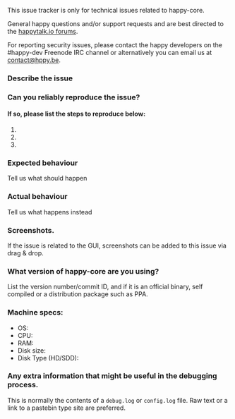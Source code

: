 <!--- Remove sections that do not apply -->

This issue tracker is only for technical issues related to happy-core.

General happy questions and/or support requests and are best directed to the [happytalk.io forums](https://happytalk.io/).

For reporting security issues, please contact the happy developers on the #happy-dev Freenode IRC channel or alternatively you can email us at contact@hppy.be.

### Describe the issue

### Can you reliably reproduce the issue?
#### If so, please list the steps to reproduce below:
1.
2.
3.

### Expected behaviour
Tell us what should happen

### Actual behaviour
Tell us what happens instead

### Screenshots.
If the issue is related to the GUI, screenshots can be added to this issue via drag & drop.

### What version of happy-core are you using?
List the version number/commit ID, and if it is an official binary, self compiled or a distribution package such as PPA.

### Machine specs:
- OS:
- CPU:
- RAM:
- Disk size:
- Disk Type (HD/SDD):

### Any extra information that might be useful in the debugging process.
This is normally the contents of a `debug.log` or `config.log` file. Raw text or a link to a pastebin type site are preferred.
